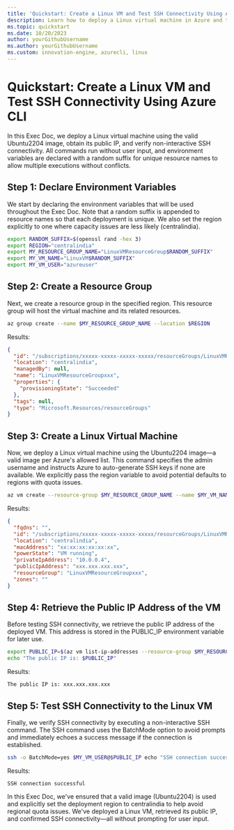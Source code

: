 ```yaml
---
title: 'Quickstart: Create a Linux VM and Test SSH Connectivity Using Azure CLI'
description: Learn how to deploy a Linux virtual machine in Azure and test SSH connectivity to the VM using Azure CLI. This guide ensures that a valid image is used and explicitly selects a region that avoids quota issues.
ms.topic: quickstart
ms.date: 10/20/2023
author: yourGithubUsername
ms.author: yourGithubUsername
ms.custom: innovation-engine, azurecli, linux
---
```


# Quickstart: Create a Linux VM and Test SSH Connectivity Using Azure CLI

In this Exec Doc, we deploy a Linux virtual machine using the valid Ubuntu2204 image, obtain its public IP, and verify non-interactive SSH connectivity. All commands run without user input, and environment variables are declared with a random suffix for unique resource names to allow multiple executions without conflicts.

## Step 1: Declare Environment Variables

We start by declaring the environment variables that will be used throughout the Exec Doc. Note that a random suffix is appended to resource names so that each deployment is unique. We also set the region explicitly to one where capacity issues are less likely (centralindia).

```bash
export RANDOM_SUFFIX=$(openssl rand -hex 3)
export REGION="centralindia"
export MY_RESOURCE_GROUP_NAME="LinuxVMResourceGroup$RANDOM_SUFFIX"
export MY_VM_NAME="LinuxVM$RANDOM_SUFFIX"
export MY_VM_USER="azureuser"
```

## Step 2: Create a Resource Group

Next, we create a resource group in the specified region. This resource group will host the virtual machine and its related resources.

```bash
az group create --name $MY_RESOURCE_GROUP_NAME --location $REGION
```

Results:

<!-- expected_similarity=0.3 -->
```JSON
{
  "id": "/subscriptions/xxxxx-xxxxx-xxxxx-xxxxx/resourceGroups/LinuxVMResourceGroupxxx",
  "location": "centralindia",
  "managedBy": null,
  "name": "LinuxVMResourceGroupxxx",
  "properties": {
    "provisioningState": "Succeeded"
  },
  "tags": null,
  "type": "Microsoft.Resources/resourceGroups"
}
```

## Step 3: Create a Linux Virtual Machine

Now, we deploy a Linux virtual machine using the Ubuntu2204 image—a valid image per Azure's allowed list. This command specifies the admin username and instructs Azure to auto-generate SSH keys if none are available. We explicitly pass the region variable to avoid potential defaults to regions with quota issues.

```bash
az vm create --resource-group $MY_RESOURCE_GROUP_NAME --name $MY_VM_NAME --image Ubuntu2204 --admin-username $MY_VM_USER --generate-ssh-keys --location $REGION
```

Results:

<!-- expected_similarity=0.3 -->
```JSON
{
  "fqdns": "",
  "id": "/subscriptions/xxxxx-xxxxx-xxxxx-xxxxx/resourceGroups/LinuxVMResourceGroupxxx/providers/Microsoft.Compute/virtualMachines/LinuxVMxxx",
  "location": "centralindia",
  "macAddress": "xx:xx:xx:xx:xx:xx",
  "powerState": "VM running",
  "privateIpAddress": "10.0.0.4",
  "publicIpAddress": "xxx.xxx.xxx.xxx",
  "resourceGroup": "LinuxVMResourceGroupxxx",
  "zones": ""
}
```

## Step 4: Retrieve the Public IP Address of the VM

Before testing SSH connectivity, we retrieve the public IP address of the deployed VM. This address is stored in the PUBLIC_IP environment variable for later use.

```bash
export PUBLIC_IP=$(az vm list-ip-addresses --resource-group $MY_RESOURCE_GROUP_NAME --name $MY_VM_NAME --query "[0].virtualMachine.network.publicIpAddresses[0].ipAddress" -o tsv)
echo "The public IP is: $PUBLIC_IP"
```

Results:

<!-- expected_similarity=0.3 -->
```console
The public IP is: xxx.xxx.xxx.xxx
```

## Step 5: Test SSH Connectivity to the Linux VM

Finally, we verify SSH connectivity by executing a non-interactive SSH command. The SSH command uses the BatchMode option to avoid prompts and immediately echoes a success message if the connection is established.

```bash
ssh -o BatchMode=yes $MY_VM_USER@$PUBLIC_IP echo "SSH connection successful"
```

Results:

<!-- expected_similarity=0.3 -->
```console
SSH connection successful
```

In this Exec Doc, we've ensured that a valid image (Ubuntu2204) is used and explicitly set the deployment region to centralindia to help avoid regional quota issues. We've deployed a Linux VM, retrieved its public IP, and confirmed SSH connectivity—all without prompting for user input.